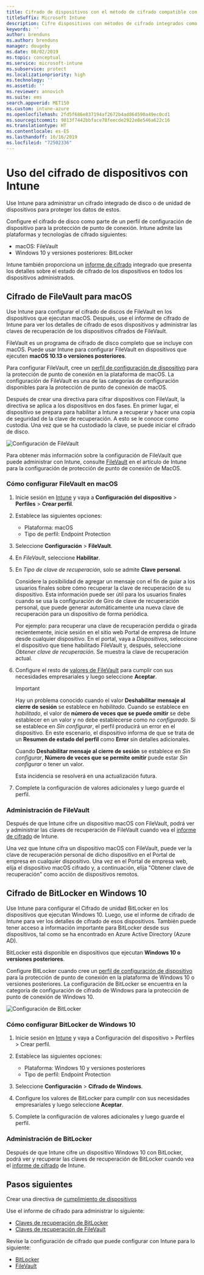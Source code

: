 ```yaml
---
title: Cifrado de dispositivos con el método de cifrado compatible con plataformas
titleSuffix: Microsoft Intune
description: Cifre dispositivos con métodos de cifrado integrados como BitLocker o FileVault y administre las claves de recuperación de esos dispositivos cifrados en el portal de Intune.
keywords: ''
author: brenduns
ms.author: brenduns
manager: dougeby
ms.date: 08/02/2019
ms.topic: conceptual
ms.service: microsoft-intune
ms.subservice: protect
ms.localizationpriority: high
ms.technology: ''
ms.assetid: ''
ms.reviewer: annovich
ms.suite: ems
search.appverid: MET150
ms.custom: intune-azure
ms.openlocfilehash: 2fd5f686e837194af2672b4ad864590a49ec0cd1
ms.sourcegitcommit: 9013f7442bbface78feecde2922e8e546a622c16
ms.translationtype: HT
ms.contentlocale: es-ES
ms.lasthandoff: 10/16/2019
ms.locfileid: "72502336"
---
```

# <a name="use-device-encryption-with-intune"></a>Uso del cifrado de dispositivos con Intune  

Use Intune para administrar un cifrado integrado de disco o de unidad de dispositivos para proteger los datos de estos.  

Configure el cifrado de disco como parte de un perfil de configuración de dispositivo para la protección de punto de conexión. Intune admite las plataformas y tecnologías de cifrado siguientes:  
- macOS: FileVault   
- Windows 10 y versiones posteriores: BitLocker  

Intune también proporciona un [informe de cifrado](encryption-monitor.md) integrado que presenta los detalles sobre el estado de cifrado de los dispositivos en todos los dispositivos administrados.  

## <a name="filevault-encryption-for-macos"></a>Cifrado de FileVault para macOS  

Use Intune para configurar el cifrado de discos de FileVault en los dispositivos que ejecutan macOS. Después, use el informe de cifrado de Intune para ver los detalles de cifrado de esos dispositivos y administrar las claves de recuperación de los dispositivos cifrados de FileVault.  

FileVault es un programa de cifrado de disco completo que se incluye con macOS. Puede usar Intune para configurar FileVault en dispositivos que ejecuten **macOS 10.13 o versiones posteriores**.  

Para configurar FileVault, cree un [perfil de configuración de dispositivo](../configuration/device-profile-create.md) para la protección de punto de conexión en la plataforma de macOS. La configuración de FileVault es una de las categorías de configuración disponibles para la protección de punto de conexión de macOS.  

Después de crear una directiva para cifrar dispositivos con FileVault, la directiva se aplica a los dispositivos en dos fases. En primer lugar, el dispositivo se prepara para habilitar a Intune a recuperar y hacer una copia de seguridad de la clave de recuperación. A esto se le conoce como custodia. Una vez que se ha custodiado la clave, se puede iniciar el cifrado de disco.

![Configuración de FileVault](./media/encrypt-devices/filevault-settings.png)

Para obtener más información sobre la configuración de FileVault que puede administrar con Intune, consulte [FileVault](endpoint-protection-macos.md#filevault) en el artículo de Intune para la configuración de protección de punto de conexión de MacOS.  

### <a name="how-to-configure-macos-filevault"></a>Cómo configurar FileVault en macOS 

1. Inicie sesión en [Intune](https://go.microsoft.com/fwlink/?linkid=2090973) y vaya a **Configuración del dispositivo** > **Perfiles** > **Crear perfil**.  

2. Establece las siguientes opciones:  

   - Plataforma: macOS  
   - Tipo de perfil: Endpoint Protection  

3. Seleccione **Configuración** > **FileVault**.  

4. En *FileVault*, seleccione **Habilitar**.  

5. En *Tipo de clave de recuperación*, solo se admite **Clave personal**.  

   Considere la posibilidad de agregar un mensaje con el fin de guiar a los usuarios finales sobre cómo recuperar la clave de recuperación de su dispositivo. Esta información puede ser útil para los usuarios finales cuando se usa la configuración de Giro de clave de recuperación personal, que puede generar automáticamente una nueva clave de recuperación para un dispositivo de forma periódica.  

   Por ejemplo: para recuperar una clave de recuperación perdida o girada recientemente, inicie sesión en el sitio web Portal de empresa de Intune desde cualquier dispositivo. En el portal, vaya a *Dispositivos*, seleccione el dispositivo que tiene habilitado FileVault y, después, seleccione *Obtener clave de recuperación*. Se muestra la clave de recuperación actual.  

6. Configure el resto de [valores de FileVault](endpoint-protection-macos.md#filevault) para cumplir con sus necesidades empresariales y luego seleccione **Aceptar**.  

   > [!IMPORTANT]  
   > Hay un problema conocido cuando el valor **Deshabilitar mensaje al cierre de sesión** se establece en *habilitado*. Cuando se establece en *habilitado*, el valor de **número de veces que se puede omitir** se debe establecer en un valor y no debe establecerse como *no configurado*. Si se establece en *Sin configurar*, el perfil producirá un error en el dispositivo. En este escenario, el dispositivo informa de que se trata de un **Resumen de estado del perfil** como **Error** sin detalles adicionales.
   > 
   > Cuando **Deshabilitar mensaje al cierre de sesión** se establece en *Sin configurar*, **Número de veces que se permite omitir** puede estar *Sin configurar* o tener un valor.  
   > 
   > Esta incidencia se resolverá en una actualización futura. 

7. Complete la configuración de valores adicionales y luego guarde el perfil.  

### <a name="manage-filevault"></a>Administración de FileVault  

Después de que Intune cifre un dispositivo macOS con FileVault, podrá ver y administrar las claves de recuperación de FileVault cuando vea el [informe de cifrado](encryption-monitor.md) de Intune.  

Una vez que Intune cifra un dispositivo macOS con FileVault, puede ver la clave de recuperación personal de dicho dispositivo en el Portal de empresa en cualquier dispositivo. Una vez en el Portal de empresa web, elija el dispositivo macOS cifrado y, a continuación, elija "Obtener clave de recuperación" como acción de dispositivos remotos. 

## <a name="bitlocker-encryption-for-windows-10"></a>Cifrado de BitLocker en Windows 10  

Use Intune para configurar el Cifrado de unidad BitLocker en los dispositivos que ejecutan Windows 10. Luego, use el informe de cifrado de Intune para ver los detalles de cifrado de esos dispositivos. También puede tener acceso a información importante para BitLocker desde sus dispositivos, tal como se ha encontrado en Azure Active Directory (Azure AD).  

BitLocker está disponible en dispositivos que ejecutan **Windows 10 o versiones posteriores**.  

Configure BitLocker cuando cree un [perfil de configuración de dispositivo](../configuration/device-profile-create.md) para la protección de punto de conexión en la plataforma de Windows 10 o versiones posteriores. La configuración de BitLocker se encuentra en la categoría de configuración de cifrado de Windows para la protección de punto de conexión de Windows 10.    

![Configuración de BitLocker](./media/encrypt-devices/bitlocker-settings.png) 

### <a name="how-to-configure-windows-10-bitlocker"></a>Cómo configurar BitLocker de Windows 10  

1. Inicie sesión en [Intune](https://go.microsoft.com/fwlink/?linkid=2090973) y vaya a Configuración del dispositivo > Perfiles > Crear perfil.  

2. Establece las siguientes opciones:  
   - Plataforma: Windows 10 y versiones posteriores  
   - Tipo de perfil: Endpoint Protection  

3. Seleccione **Configuración** > **Cifrado de Windows**.

4. Configure los valores de BitLocker para cumplir con sus necesidades empresariales y luego seleccione **Aceptar**.  

5. Complete la configuración de valores adicionales y luego guarde el perfil.  

### <a name="manage-bitlocker"></a>Administración de BitLocker  

Después de que Intune cifre un dispositivo Windows 10 con BitLocker, podrá ver y recuperar las claves de recuperación de BitLocker cuando vea el [informe de cifrado](encryption-monitor.md) de Intune.  

## <a name="next-steps"></a>Pasos siguientes  

Crear una directiva de [cumplimiento de dispositivos](compliance-policy-create-windows.md)  

Use el informe de cifrado para administrar lo siguiente:  
- [Claves de recuperación de BitLocker](encryption-monitor.md#bitlocker-recovery-keys)
- [Claves de recuperación de FileVault](encryption-monitor.md#filevault-recovery-keys)

Revise la configuración de cifrado que puede configurar con Intune para lo siguiente:  
- [BitLocker](endpoint-protection-windows-10.md#windows-encryption)  
- [FileVault](endpoint-protection-macos.md#filevault)  
 
 
